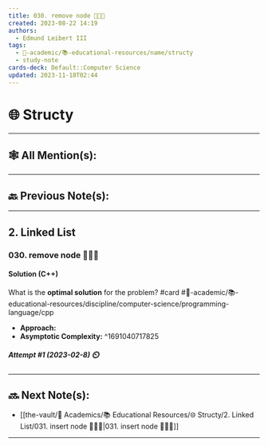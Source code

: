 ```yaml
---
title: 030. remove node 👨🏽‍💻
created: 2023-08-22 14:19
authors:
  - Edmund Leibert III
tags:
  - 🔴-academic/📚-educational-resources/name/structy
  - study-note
cards-deck: Default::Computer Science
updated: 2023-11-18T02:44
---
```


# 🌐 Structy

---

## 🕸️ All Mention(s): 

---

## 🔙 Previous Note(s):

---

## 2. Linked List

### **030. remove node 👨🏽‍💻**

#### Solution (C++)

What is the **optimal solution** for the problem? 
#card #🔴-academic/📚-educational-resources/discipline/computer-science/programming-language/cpp
- **Approach:**
- **Asymptotic Complexity:**
^1691040717825

##### **Attempt #1 (2023-02-8) ⏲️**



---

## 🔜 Next Note(s):
- [[the-vault/🔴 Academics/📚 Educational Resources/🌐 Structy/2. Linked List/031. insert node 👨🏽‍💻|031. insert node 👨🏽‍💻]]

---



